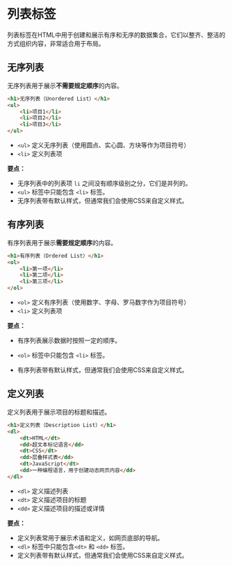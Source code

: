 # 列表标签

列表标签在HTML中用于创建和展示有序和无序的数据集合，它们以整齐、整洁的方式组织内容，非常适合用于布局。

## 无序列表

无序列表用于展示**不需要规定顺序**的内容。

```html
<h1>无序列表（Unordered List）</h1>
<ul>
	<li>项目1</li>
	<li>项目2</li>
	<li>项目3</li>
</ul>
```

- `<ul>` 定义无序列表（使用圆点、实心圆、方块等作为项目符号）
- `<li>` 定义列表项

**要点：**

- 无序列表中的列表项 `li` 之间没有顺序级别之分，它们是并列的。
- `<ul>` 标签中只能包含 `<li>` 标签。
- 无序列表带有默认样式，但通常我们会使用CSS来自定义样式。



## 有序列表

有序列表用于展示**需要规定顺序**的内容。

```html
<h1>有序列表（Ordered List）</h1>
<ol>
	<li>第一项</li>
	<li>第二项</li>
	<li>第三项</li>
</ol>
```

- `<ol>` 定义有序列表（使用数字、字母、罗马数字作为项目符号）
- `<li>` 定义列表项

**要点：**

- 有序列表展示数据时按照一定的顺序。

- `<ol>` 标签中只能包含 `<li>` 标签。

- 有序列表带有默认样式，但通常我们会使用CSS来自定义样式。



## 定义列表

定义列表用于展示项目的标题和描述。

```html
<h1>定义列表（Description List）</h1>
<dl>
	<dt>HTML</dt>
	<dd>超文本标记语言</dd>
	<dt>CSS</dt>
	<dd>层叠样式表</dd>
	<dt>JavaScript</dt>
	<dd>一种编程语言，用于创建动态网页内容</dd>
</dl>
```

- `<dl>` 定义描述列表
- `<dt>` 定义描述项目的标题
- `<dd>` 定义描述项目的描述或详情

**要点：**

- 定义列表常用于展示术语和定义，如网页底部的导航。
- `<dl>` 标签中只能包含`<dt>` 和 `<dd>` 标签。
- 定义列表带有默认样式，但通常我们会使用CSS来自定义样式。

